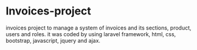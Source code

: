 # Invoices-project
invoices project to manage a system of invoices and its sections, product, users and roles. it was coded by using laravel framework, html, css, bootstrap, javascript, jquery and ajax.

